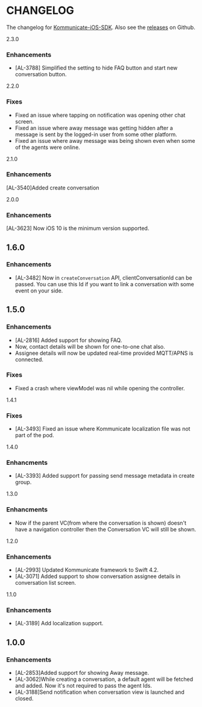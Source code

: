 # CHANGELOG

The changelog for [Kommunicate-iOS-SDK](https://github.com/Kommunicate-io/Kommunicate-iOS-SDK). Also see the [releases](https://github.com/Kommunicate-io/Kommunicate-iOS-SDK/releases) on Github.

2.3.0
### Enhancements
- [AL-3788] Simplified the setting to hide FAQ button and start new conversation button.

2.2.0
### Fixes
- Fixed an issue where tapping on notification was opening other chat screen.
- Fixed an issue where away message was getting hidden after a message is sent by the logged-in user from some other platform.
- Fixed an issue where away message was being shown even when some of the agents were online.

2.1.0

### Enhancements
[AL-3540]Added create conversation

2.0.0

### Enhancements
[AL-3623] Now iOS 10 is the minimum version supported.

1.6.0
---
### Enhancements
- [AL-3482] Now in `createConversation` API, clientConversationId can be passed. You can use this Id if you want to link a conversation with some event on your side.

1.5.0
---
### Enhancements
- [AL-2816] Added support for showing FAQ.
- Now, contact details will be shown for one-to-one chat also.
- Assignee details will now be updated real-time provided MQTT/APNS is connected.

### Fixes
- Fixed a crash where viewModel was nil while opening the controller.

1.4.1

### Fixes

- [AL-3493] Fixed an issue where Kommunicate localization file was not part of the pod.

1.4.0

### Enhancments

- [AL-3393] Added support for passing send message metadata in create group.

1.3.0

### Enhancments

- Now if the parent VC(from where the conversation is shown) doesn't have a navigation controller then the Conversation VC will still be shown.

1.2.0

### Enhancements

- [AL-2993] Updated Kommunicate framework to Swift 4.2.
- [AL-3071] Added support to show conversation assignee details in conversation list screen.

1.1.0

### Enhancements

- [AL-3189] Add localization support.

1.0.0
---

### Enhancements

- [AL-2853]Added support for showing Away message.
- [AL-3062]While creating a conversation, a default agent will be fetched and added. Now it's not required  to pass the agent Ids.
- [AL-3188]Send notification when conversation view is launched and closed.
